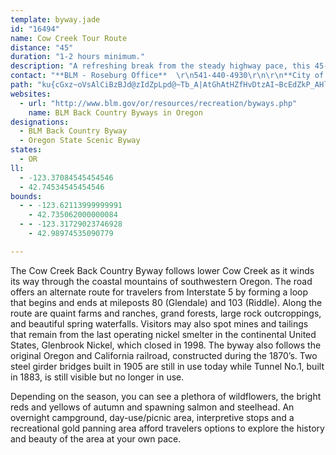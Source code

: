 ```yaml
---
template: byway.jade
id: "16494"
name: Cow Creek Tour Route
distance: "45"
duration: "1-2 hours minimum."
description: "A refreshing break from the steady highway pace, this 45-mile detour wanders alongside Cow Creek as it dips through the coastal mountain range of Oregon. Along the route are quaint farms and ranches, and stately forests."
contact: "**BLM - Roseburg Office**  \r\n541-440-4930\r\n\r\n**City of Canyonville**  \r\n541-839-4258  \r\n\r\n"
path: "ku{cGxz~oVsAlCiBzBJd@zIdZpLpd@~Tb_A|AtGhAtHZfHvDtzAI~BcEdZkP_AHl@p@fJRdDBrC]v@oA`AkPb\\}DbIY|@WzABxDIxAo@`HEzRYxA[^cBz@wAfAeB|BaBlCkD`FgBdDsEzGyCfGsBnDi@rAiAdGyA`Ni@fDmBhHo@jB]~AA~@PtBXjAx@vArEtAjB~BxEnH|T|ThD~Ex@~Ab@dAhArDrBbJfFbZj@lEhBpULd@nB~CZ`AFpAYbQsAte@_@~P?hBJxAVrAnAlDtAbCn@n@pA\\p@?`AVhBhAxD|Ar@`AxAdBvG|FnAnB|@rDTdLNhAxA|DN~@Br@YvFMx@a@r@}B`DyB|Bw@l@a@R}AZSd@E^Bp@x@~CFt@B`EOvCOlAYrA{@zCgBjDu@dAgGzGsCtDId@Bj@~@xDy@bLH~DIfCh@pDDfBElBc@fBwBpEuAxDYZyAd@cCPcBn@_@AiAq@k@Bq@~@Ob@e@^c@HaAYsAq@gAJe@lAErCE`@Sb@YToAn@]FqAGy@Ny@EkFn@uBQs@DUPWb@a@bBYd@YRYD_@Eu@_@}@qAwCs@yAGo@X[fA?lANd@tBdB\\f@Jr@ArAkBvE{@fA_@Rc@Jk@EaFqAcAT_@ZSdABx@h@jAh@h@Jd@Hp@Er@Md@[f@yAx@u@RiADmBYUHm@`@[~@Cf@RjAxBpBHf@Dx@Ir@cApB{@|@w@\\}BJyA`BsHrEoBfEwD~Jm@f@iBd@a@f@WjABzAIv@K^i@f@mE~BkDrE{@ZiAGcAg@yDsCg@Q[?_@RSXQj@Cj@J`BbD~DpArAhBfAZj@LpAy@hEIjBClBHjAh@`D?l@Kd@S`@e@b@}CxAc@Nu@AcAPaD`BqApAmARsDxAgD~C_Ah@U\\_@zDI~A_BlJ}@~BoBlCo@nAMd@YlC?dET~CVxA~@lDXfC@x@a@zJ?vBd@vBrDjKNrAA~@q@lB[~BEfCSfB?lBLdBIrAw@fGo@lMKfAW|@w@tAcBrBw@VyAKyAgBkAmBc@[_AAi@P}AbEoAdAcAl@iBVoAQuGSyAViAf@{L`MQv@a@tEFdC`@lAQxBs@~AcD`BmALeCGaDeAy@?k@X_@p@sDtM]~@cBzB_@ViDCw@Ry@b@eClCcDlAoAv@}@Tu@B}D_@aBc@{@o@sA_By@gDiA_Cu@eA_Ak@}@MeADcATcDHmEyAy@I_AVy@d@m@`Ai@vCk@zBc@`AoBjBgCdAm@j@{@~@iBlEYnAKvAIlBDrFElBo@tFcBpEgBzBuBx@sCJgEp@}BN_CHw@Ik@Mw@_@aBmBsAqBc@_@e@CcA`@c@l@u@lCe@jAm@v@mAbAy@h@O?kBlAqBr@EfDTlHLfIc@xEeAbEs@jB_B~Fi@rAi@x@e@r@mBtAoApAmAzAoBpCmDxFqDrEiCrCeAxAo@lAi@lAc@rBY~AElATnFh@rG?dCiAxDe@fAc@~AuA`CmAnAoB|A}AbA[@}AaAqC_AmHj@e@EsBk@kGw@y@GoDPi@Eo@K}CaBsCkC_Bg@gDSqDt@{@h@cF|EgF~GyAjAiBr@cBRcA?gCYcIsDmD_A}CsAk@c@aBsBaAaC}B}Iy@cCyA}Ci@u@m@a@eA_@_BDsAm@cOkDiFJgBW{BaBm@s@mCuE_BqBkHaIQy@S_BEyA?{FY_E_@uAyD_IgDcPgAsGqAyEcBoD}CeD_KaIsL_HgBmA}DmDgEq@a@SqAgAkA{AiAeCSs@iAaJ[kBmB{FUyA@m@VsAtF}Iv@sB@qKOw@q@uBcA}Am@oBeDiRS}@_@s@_BmAsBy@}@CyAv@o@FoBa@aGmEy@e@wFsBc@e@Ym@[y@IsBd@eFl@aCTkBN{B?wBEsAm@sDKc@_@q@gByAeCYi@?gEl@oCSc@MgIsF{JqFiAoAcAyAeAsBMk@UsC[sAmC_IiBmDw@cAaAw@iALkBGiAD_C^_CdAaC`BaK~CmHlCoARgEVsCKeAYq@y@Wk@]aBL_BZkA^m@tJeJjAoBx@mCb@kDHgBOyCw@sGAmB^sCd@gC`CgIlIqSdAwCR{@\\eDDyBCgAK_BSeAy@yCe@{@wB_C{AcA}Cs@iB{AwEaHiQuSeAaAg@]o@GgE?uB^o@X}@l@iAdAsHlIc@x@s@fCUfCDjFRnEEvAc@tBUv@c@l@e@f@{Ap@yHzA_BJcBYo@YwAqAcC{BuBgCgA_Co@mCOsBEsBH{MFqAl@aClByC^eBDgBOgB]mAoDqGcBsAgHyBcEaDi@SsASmIZyBUsBw@aCeB{Au@kHs@_@OgAcA[q@cBmEYyBh@mIH{CEeB_AuO?w@^}E?_B_@_Ds@mCoAkCwDoFsAmD}AaDyA_CgJqIeBiBaBaCoAwAuAk@wBBiA_@_AkAOm@_@gDo@wBsAgBgBsAe@s@U}BTqHEqCgA}IoAwIoA}Ee@eAaJgOc@mBE}@?}EDs@b@sBnA}BhBgAlFM~BTtI{AbC_AvHsF|CeC|BoAtAWfBGdC^r@E^ShAqA~BqAl@g@|DsFnEyCfAgAx@kBTcARqCMmAk@qC]o@e@m@iCiB}EiB}@u@k@o@mDsHaByAiGmE_ByAsA{Bi@mAy@kCYwBYiDDsEHy@^eBr@gBfBsBdB_AlA_@bBeAjBuBxOaSdAkCRoBByAC}@[uBmAmD]e@eA_AsG{Bq@_@oFyEmAmBeA_DOeA_@yD]gHoA}MSgA_CkG_BgGmDiTgC{P?mCv@}MDoD_A{Va@qCoDiM_@iCu@sJq@iQoCe[cCcX_@yCe@eAmAgBqKsOiAmAcCoHcDuIoOq`@m|@a~B_@gAm@mCi@gEs@uHe@iC_@{AyCgJaGaQqF}FeCcAmCu@g]mFqIsBaFkByDqB_J}FoVaQ}D{Cmj@y_@mBkBmEkGcAaC_A_Eu@gFSoCIgH?cR@u_AKw~@eYiOicAko@sF_K"
websites: 
  - url: "http://www.blm.gov/or/resources/recreation/byways.php"
    name: BLM Back Country Byways in Oregon
designations: 
  - BLM Back Country Byway
  - Oregon State Scenic Byway
states: 
  - OR
ll: 
  - -123.37084545454546
  - 42.74534545454546
bounds: 
  - - -123.62113999999991
    - 42.735062000000084
  - - -123.31729023746928
    - 42.98974535090779

---
```


<p>The Cow Creek Back Country Byway follows lower Cow Creek as it winds its way through the coastal mountains of southwestern Oregon.  The road offers an alternate route for travelers from Interstate 5 by forming a loop that  begins and ends at mileposts 80 (Glendale) and 103 (Riddle).  Along the route are quaint farms and ranches, grand forests, large rock outcroppings, and beautiful spring waterfalls. Visitors may also spot mines and tailings that remain from the last operating nickel smelter in the continental United States, Glenbrook Nickel, which closed in 1998. The byway also follows the original Oregon and California railroad, constructed during the 1870’s. Two steel girder bridges built in 1905 are still in use today while Tunnel No.1, built in 1883, is still visible but no longer in use.</p>

<p>Depending on the season, you can see a plethora of wildflowers, the bright reds and yellows of autumn and spawning salmon and steelhead.  An overnight campground, day-use/picnic area, interpretive stops and a recreational gold panning area afford travelers options to explore the history and beauty of the area at your own pace.</p>